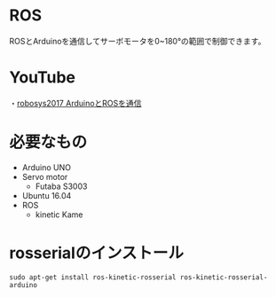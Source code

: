 # ROS
ROSとArduinoを通信してサーボモータを0~180°の範囲で制御できます。

# YouTube
・<a href="https://youtu.be/36kieCNJ7Kw" target=window>robosys2017 ArduinoとROSを通信</a>

# 必要なもの   
  * Arduino UNO   
* Servo motor  
  * Futaba S3003    
* Ubuntu 16.04  
* ROS  
  * kinetic Kame
# rosserialのインストール
```
sudo apt-get install ros-kinetic-rosserial ros-kinetic-rosserial-arduino
```

